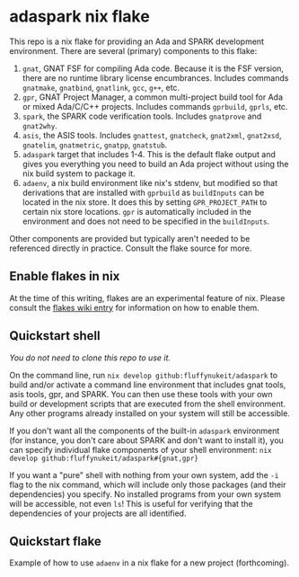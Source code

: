 # adaspark nix flake

This repo is a nix flake for providing an Ada and SPARK development environment.
There are several (primary) components to this flake:

1. `gnat`, GNAT FSF for compiling Ada code.  Because it is the FSF version, there are no
runtime library license encumbrances. Includes commands `gnatmake`, `gnatbind`, `gnatlink`, `gcc`,
`g++`, etc.
2. `gpr`, GNAT Project Manager, a common multi-project build tool for Ada or mixed 
Ada/C/C++ projects. Includes commands `gprbuild`, `gprls`, etc.
3. `spark`, the SPARK code verification tools. Includes `gnatprove` and `gnat2why`.
4. `asis`, the ASIS tools. Includes `gnattest`, `gnatcheck`, `gnat2xml`, `gnat2xsd`, `gnatelim`,
  `gnatmetric`, `gnatpp`, `gnatstub`.
5. `adaspark` target that includes 1-4.  This is the default flake output and gives you
everything you need to build an Ada project without using the nix build system to 
package it.
6. `adaenv`, a nix build environment like nix's stdenv, but modified so that derivations
that are installed with `gprbuild` as `buildInputs` can be located in the nix store.
It does this by setting `GPR_PROJECT_PATH` to certain nix store locations. `gpr` is 
automatically included in the environment and does not need to be specified in the
`buildInputs`.

Other components are provided but typically aren't needed to be referenced directly in 
practice.  Consult the flake source for more.

## Enable flakes in nix
At the time of this writing, flakes are an experimental feature of nix.  Please consult
the [flakes wiki entry](https://nixos.wiki/wiki/Flakes) for information on how to enable
them.

## Quickstart shell

*You do not need to clone this repo to use it.*

On the command line, run `nix develop github:fluffynukeit/adaspark` to build and/or activate
a command line environment that includes gnat tools, asis tools, gpr, and SPARK. You can
then use these tools with your own build or development scripts that are executed from
the shell environment.  Any other programs already installed on your system will still be 
accessible.

If you don't want all the components of the built-in `adaspark` environment (for instance,
you don't care about SPARK and don't want to install it), you can specify individual flake
components of your shell environment: `nix develop github:fluffynukeit/adaspark#{gnat,gpr}`

If you want a "pure" shell with nothing from your own system, add the `-i` flag to the 
nix command, which will include only those packages (and their dependencies) you specify.
No installed programs from your own system will be accessible, not even `ls`!
This is useful for verifying that the dependencies of your projects are all identified.

## Quickstart flake

Example of how to use `adaenv` in a nix flake for a new project (forthcoming).



